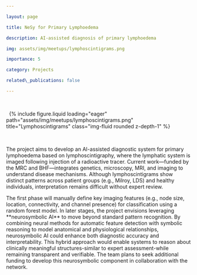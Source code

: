```yaml
---

layout: page

title: NeSy for Primary Lymphoedema

description: AI-assisted diagnosis of primary lymphoedema

img: assets/img/meetups/lymphoscintigrams.png

importance: 5

category: Projects

related\_publications: false

---
```




<div class="row">

&nbsp;   <div class="col-sm mt-3 mt-md-0">

&nbsp;       {% include figure.liquid loading="eager" path="assets/img/meetups/lymphoscintigrams.png" title="Lymphoscintigrams" class="img-fluid rounded z-depth-1" %}

&nbsp;   </div>

</div>



The project aims to develop an AI-assisted diagnostic system for primary lymphoedema based on lymphoscintigraphy, where the lymphatic system is imaged following injection of a radioactive tracer. Current work—funded by the MRC and BHF—integrates genetics, microscopy, MRI, and imaging to understand disease mechanisms. Although lymphoscintigrams show distinct patterns across patient groups (e.g., Milroy, LDS) and healthy individuals, interpretation remains difficult without expert review.



The first phase will manually define key imaging features (e.g., node size, location, connectivity, and channel presence) for classification using a random forest model. In later stages, the project envisions leveraging \*\*neurosymbolic AI\*\* to move beyond standard pattern recognition. By combining neural methods for automatic feature detection with symbolic reasoning to model anatomical and physiological relationships, neurosymbolic AI could enhance both diagnostic accuracy and interpretability. This hybrid approach would enable systems to reason about clinically meaningful structures-similar to expert assessment-while remaining transparent and verifiable. The team plans to seek additional funding to develop this neurosymbolic component in collaboration with the network.



